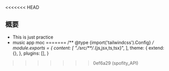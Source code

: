 <<<<<<< HEAD
## 概要
- This is just practice 
- music app moc
=======
/** @type {import('tailwindcss').Config} */
module.exports = {
  content: [
    "./src/**/*.{js,jsx,ts,tsx}",
  ],
  theme: {
    extend: {},
  },
  plugins: [],
}
>>>>>>> 0ef6a29 (spofity_API)
